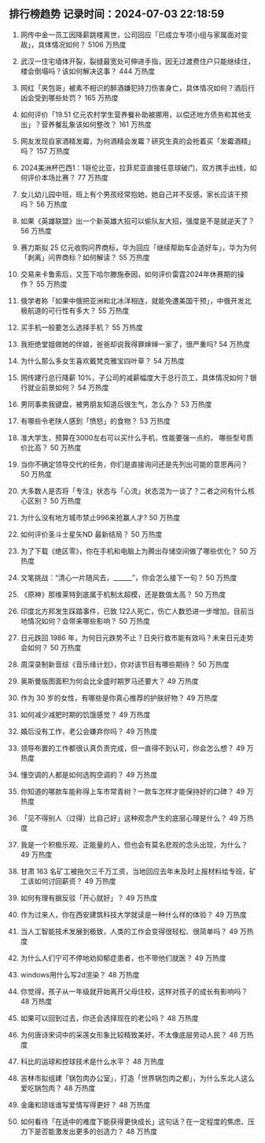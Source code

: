 
## 排行榜趋势 记录时间：2024-07-03 22:18:59
  
  1. 网传中金一员工因降薪跳楼离世，公司回应「已成立专项小组与家属面对变故」，具体情况如何？ 5106 万热度
    
  2. 武汉一住宅墙体开裂，裂缝最宽处可伸进手指，因无过渡费住户只能继续住，楼会倒塌吗？该如何解决这事？ 444 万热度
    
  3. 网红「夹包哥」被素不相识的醉酒嫌犯持刀伤害身亡，具体情况如何？酒后行凶会受到哪些处罚？ 165 万热度
    
  4. 如何评价「19.51 亿元农村学生营养餐补助被挪用，以偿还地方债务和其他支出」？营养餐乱象该如何整改？ 161 万热度
    
  5. 网友发现自家酒精发霉，为何酒精会发霉？研究生真的会抢着买「发霉酒精」吗？ 157 万热度
    
  6. 2024美洲杯巴西1：1哥伦比亚，拉菲尼亚直接任意球破门，双方携手出线，如何评价本场比赛？ 77 万热度
    
  7. 女儿幼儿园中班，班上有个男孩经常抱她，她自己并不反感，家长应该干预吗？ 56 万热度
    
  8. 如果《英雄联盟》出一个新英雄大招可以偷队友大招，强度是不是就逆天了？ 56 万热度
    
  9. 赛力斯拟 25 亿元收购问界商标，华为回应「继续帮助车企造好车」，华为为何「剥离」问界商标？如何解读？ 55 万热度
    
  10. 交易来卡鲁索后，又签下哈尔滕施泰因，如何评价雷霆2024年休赛期的操作？ 55 万热度
    
  11. 俄学者称「如果中俄把亚洲和北冰洋相连，就能免遭美国干预」，中俄开发北极航道的可行性有多大？ 55 万热度
    
  12. 买手机一般要怎么选择手机？ 55 万热度
    
  13. 我拒绝堂姐做她的伴娘，爸爸却说我得罪婶婶一家了，很严重吗? 54 万热度
    
  14. 为什么那么多女生喜欢戴梵克雅宝四叶草？ 54 万热度
    
  15. 网传建行总行降薪 10%，子公司的减薪幅度大于总行员工，具体情况如何？银行就业前景如何？ 54 万热度
    
  16. 男同事卖我键盘，被男朋友知道后很生气，怎么办？ 53 万热度
    
  17. 有哪些令老陕人感到「愤怒」的食物？ 53 万热度
    
  18. 准大学生，预算在3000左右可以买什么手机，性能要强一点的， 哪些型号质价比高？ 50 万热度
    
  19. 当你不确定领导交代的任务，你们是直接询问还是先列出可能的意思再问？ 50 万热度
    
  20. 大多数人是否将「专注」状态与「心流」状态混为一谈了？二者之间有什么核心区别？ 50 万热度
    
  21. 为什么没有地方城市禁止996来抢赢人才? 50 万热度
    
  22. 如何评价圣斗士星矢ND 最新结局？ 50 万热度
    
  23. 为了下载《绝区零》，你在手机和电脑上为腾出存储空间做了哪些优化？ 50 万热度
    
  24. 文笔挑战：“清心一片随风去，______”，你会怎么接下一句？ 50 万热度
    
  25. 《原神》那维莱特到底属于机制太超模，还是数值太高？ 50 万热度
    
  26. 印度北方邦发生踩踏事件，已致 122人死亡，伤亡人数恐进一步增加，目前当地情况如何？会带来哪些影响？ 50 万热度
    
  27. 日元跌回 1986 年，为何日元跌势不止？日央行救市能有效吗？未来日元走势会如何？ 50 万热度
    
  28. 周深录制新音综《音乐缘计划》，你对该节目有哪些期待？ 50 万热度
    
  29. 奥斯曼版图面积为何会比全盛时期罗马还要大？ 49 万热度
    
  30. 作为 30 岁的女性，有哪些是你真心推荐的护肤好物？ 49 万热度
    
  31. 如何减少减肥时期的饥饿感觉？ 49 万热度
    
  32. 婚后没有工作，老公会嫌弃你吗？ 49 万热度
    
  33. 领导布置的工作都很认真负责完成，但一直得不到认可，你会怎么想？ 49 万热度
    
  34. 懂空调的人都是如何选购空调的？ 49 万热度
    
  35. 你知道的哪款车能称得上车市常青树？一款车怎样才能保持好的口碑？ 49 万热度
    
  36. 「见不得别人（过得）比自己好」这种观念产生的底层心理是什么？ 49 万热度
    
  37. 我是一个积极乐观、正能量的人，但也会有莫名悲观的念头出现，为什么？ 49 万热度
    
  38. 甘肃 163 名矿工被拖欠三千万工资，当地回应去年未及时上报材料给专班，矿工该如何讨回薪资？ 49 万热度
    
  39. 如何有理有据反驳「开心就好」？ 49 万热度
    
  40. 作为过来人，你在西安建筑科技大学就读是一种什么样的体验？ 49 万热度
    
  41. 当人工智能技术发展到极致，人类的工作会变得很轻松、很简单吗？ 49 万热度
    
  42. 为什么人们宁可不停地劝抑郁症患者，也不带他们就医？ 49 万热度
    
  43. windows用什么写2d渲染？ 48 万热度
    
  44. 你觉得，孩子从一年级就开始离开父母住校，这样对孩子的成长有影响吗？ 48 万热度
    
  45. 如果可以回到过去，你还会选择现在的老公吗？ 48 万热度
    
  46. 为何唐诗宋词中的采莲女形象比较精致美好，不太像底层劳动人民？ 48 万热度
    
  47. 科比的运球和控球技术是什么水平？ 48 万热度
    
  48. 吉林市拟组建「锅包肉办公室」，打造「世界锅包肉之都」，为什么东北人这么爱吃锅包肉？ 48 万热度
    
  49. 金庸和琼瑶谁写爱情写得更好？ 48 万热度
    
  50. 如何看待「在适中的难度下能获得更快成长」这句话？在一定程度的焦虑、压力下是否能激发出更多的创造力？ 48 万热度
    